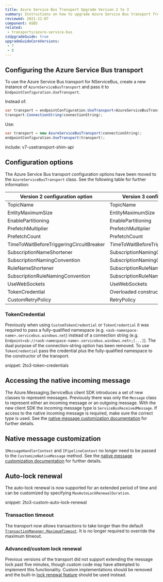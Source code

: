```yaml
---
title: Azure Service Bus Transport Upgrade Version 2 to 3
summary: Instructions on how to upgrade Azure Service Bus transport from version 2 to 3
reviewed: 2021-11-07
component: ASBS
related:
 - transports/azure-service-bus
isUpgradeGuide: true
upgradeGuideCoreVersions:
 - 7
 - 8
---
```


## Configuring the Azure Service Bus transport

To use the Azure Service Bus transport for NServiceBus, create a new instance of `AzureServiceBusTransport` and pass it to `EndpointConfiguration.UseTransport`.

Instead of:

```csharp
var transport = endpointConfiguration.UseTransport<AzureServiceBusTransport>();
transport.ConnectionString(connectionString);
```

Use:

```csharp
var transport = new AzureServiceBusTransport(connectionString);
endpointConfiguration.UseTransport(transport);
```

include: v7-usetransport-shim-api

## Configuration options

The Azure Service Bus transport configuration options have been moved to the `AzureServiceBusTransport` class. See the following table for further information:

| Version 2 configuration option | Version 3 configuration option
| --- | --- |
| TopicName | TopicName |
| EntityMaximumSize | EntityMaximumSize |
| EnablePartitioning | EnablePartitioning |
| PrefetchMultiplier | PrefetchMultiplier |
| PrefetchCount | PrefetchCount |
| TimeToWaitBeforeTriggeringCircuitBreaker | TimeToWaitBeforeTriggeringCircuitBreaker |
| SubscriptionNameShortener | SubscriptionNamingConvention |
| SubscriptionNamingConvention | SubscriptionNamingConvention |
| RuleNameShortener | SubscriptionRuleNamingConvention |
| SubscriptionRuleNamingConvention | SubscriptionRuleNamingConvention |
| UseWebSockets | UseWebSockets |
| TokenCredential | Overloaded constructor of the transport |
| CustomRetryPolicy | RetryPolicy |

### TokenCredential

Previously when using `CustomTokenCredential` or `TokenCredential` it was required to pass a fully-qualified namespace (e.g. `<asb-namespace-name>.servicebus.windows.net`) instead of a connection string (e.g. `Endpoint=sb://<asb-namespace-name>.servicebus.windows.net>;[...]`). The dual purpose of the connection-string option has been removed. To use `TokenCredential` pass the credential plus the fully-qualified namespace to the constructor of the transport.

snippet: 2to3-token-credentials

## Accessing the native incoming message

The Azure.Messaging.ServiceBus client SDK introduces a set of new classes to represent messages. Previously there was only the `Message` class to represent either an incoming message or an outgoing message. With the new client SDK the incoming message type is `ServiceBusReceivedMessage`. If access to the native incoming message is required, make sure the correct type is used. See the [native message customization documentation](/transports/azure-service-bus/native-message-access.md) for further details.

## Native message customization

`IMessageHandlerContext` and `IPipelineContext` no longer need to be passed to the `CustomizeNativeMessage` method. See the [native message customization documentation](/transports/azure-service-bus/native-message-access.md) for further details.

## Auto-lock renewal

The auto-lock renewal is now supported for an extended period of time and can be customized by specifying `MaxAutoLockRenewalDuration`.

snippet: 2to3-custom-auto-lock-renewal

### Transaction timeout

The transport now allows transactions to take longer than the default [`TransactionManager.MaximumTimeout`](https://learn.microsoft.com/en-us/dotnet/api/system.transactions.transactionmanager.maximumtimeout). It is no longer required to override the maximum timeout.

### Advanced/custom lock renewal

Previous versions of the transport did not support extending the message lock past five minutes, though custom code may have attempted to implement this functionality. Custom implementations should be removed and the built-in [lock renewal feature](/transports/azure-service-bus/configuration.md#lock-renewal) should be used instead.